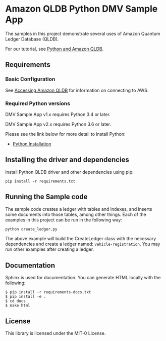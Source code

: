 # Amazon QLDB Python DMV Sample App

The samples in this project demonstrate several uses of Amazon Quantum Ledger Database (QLDB).

For our tutorial, see [Python and Amazon QLDB](https://docs.aws.amazon.com/qldb/latest/developerguide/getting-started.python.html).

## Requirements

### Basic Configuration

See [Accessing Amazon QLDB](https://docs.aws.amazon.com/qldb/latest/developerguide/accessing.html) for information on connecting to AWS.

### Required Python versions

DMV Sample App v1.x requires Python 3.4 or later.

DMV Sample App v2.x requires Python 3.6 or later. 

Please see the link below for more detail to install Python:

* [Python Installation](https://www.python.org/downloads/)

## Installing the driver and dependencies

Install Python QLDB driver and other dependencies using pip:

```
pip install -r requirements.txt
```

## Running the Sample code

The sample code creates a ledger with tables and indexes, and inserts some documents into those tables,
among other things. Each of the examples in this project can be run in the following way:

```python
python create_ledger.py
```

The above example will build the CreateLedger class with the necessary dependencies and create a ledger named:
`vehicle-registration`. You may run other examples after creating a ledger.

## Documentation

Sphinx is used for documentation. You can generate HTML locally with the following:

```
$ pip install -r requirements-docs.txt
$ pip install -e .
$ cd docs
$ make html
```

## License

This library is licensed under the MIT-0 License.
